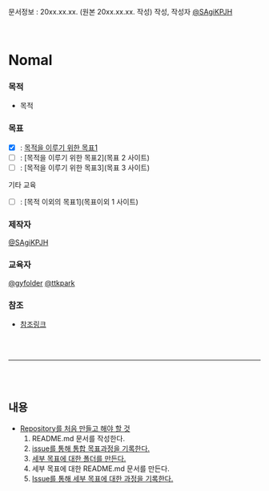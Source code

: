 문서정보 : 20xx.xx.xx. (원본 20xx.xx.xx. 작성) 작성, 작성자 [@SAgiKPJH](https://github.com/SAgiKPJH)

<br>

# Nomal


### 목적
-  목적

### 목표
- [x] : [목적을 이루기 위한 목표1](https://github.com/SagiK-Repository/Nomal/tree/main/Chapter1.%20%EB%AA%A9%EC%A0%81%EC%9D%84%20%EC%9D%B4%EB%A3%A8%EA%B8%B0%20%EC%9C%84%ED%95%9C%20%EB%AA%A9%ED%91%9C1)
- [ ] : [목적을 이루기 위한 목표2](목표 2 사이트)
- [ ] : [목적을 이루기 위한 목표3](목표 3 사이트)

기타 교육
- [ ] : [목적 이외의 목표1](목표이외 1 사이트)

### 제작자
[@SAgiKPJH](https://github.com/SAgiKPJH)

### 교육자
[@gyfolder](https://github.com/gyfolder) [@ttkpark](https://github.com/ttkpark)

### 참조

- [참조링크](참조링크)

<br><br>

---

<br><br>

## 내용
 - [Repository를 처음 만들고 해야 할 것](https://github.com/SagiK-Repository/Nomal)
   1. README.md 문서를 작성한다.
   2. [issue를 통해 통합 목표과정을 기록한다.](https://github.com/SagiK-Repository/Nomal/issues/2)
   3. [세부 목표에 대한 폴더를 만든다.](https://github.com/SagiK-Repository/Nomal/tree/main/Chapter1.%20%EB%AA%A9%EC%A0%81%EC%9D%84%20%EC%9D%B4%EB%A3%A8%EA%B8%B0%20%EC%9C%84%ED%95%9C%20%EB%AA%A9%ED%91%9C1)
   4. 세부 목표에 대한 README.md 문서를 만든다.
   5. [Issue를 통해 세부 목표에 대한 과정을 기록한다.](https://github.com/SagiK-Repository/Nomal/issues/3)
